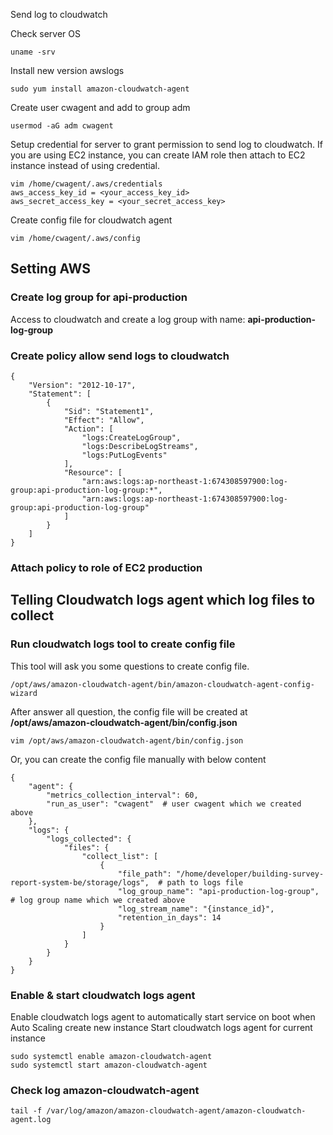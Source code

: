 Send log to cloudwatch

Check server OS

```
uname -srv
```

Install new version awslogs

```
sudo yum install amazon-cloudwatch-agent
```

Create user cwagent and add to group adm

```
usermod -aG adm cwagent
```

Setup credential for server to grant permission to send log to cloudwatch.
If you are using EC2 instance, you can create IAM role then attach to EC2 instance instead of using credential.

```
vim /home/cwagent/.aws/credentials
aws_access_key_id = <your_access_key_id>
aws_secret_access_key = <your_secret_access_key>
```

Create config file for cloudwatch agent

```
vim /home/cwagent/.aws/config
```

## Setting AWS

### Create log group for api-production

Access to cloudwatch and create a log group with name: **api-production-log-group**

### Create policy allow send logs to cloudwatch

```
{
	"Version": "2012-10-17",
	"Statement": [
		{
			"Sid": "Statement1",
			"Effect": "Allow",
			"Action": [
				"logs:CreateLogGroup",
				"logs:DescribeLogStreams",
				"logs:PutLogEvents"
			],
			"Resource": [
				"arn:aws:logs:ap-northeast-1:674308597900:log-group:api-production-log-group:*",
				"arn:aws:logs:ap-northeast-1:674308597900:log-group:api-production-log-group"
			]
		}
	]
}
```

### Attach policy to role of EC2 production

## Telling Cloudwatch logs agent which log files to collect

### Run cloudwatch logs tool to create config file

This tool will ask you some questions to create config file.

```
/opt/aws/amazon-cloudwatch-agent/bin/amazon-cloudwatch-agent-config-wizard
```

After answer all question, the config file will be created at **/opt/aws/amazon-cloudwatch-agent/bin/config.json**

```
vim /opt/aws/amazon-cloudwatch-agent/bin/config.json
```

Or, you can create the config file manually with below content

```
{
    "agent": {
        "metrics_collection_interval": 60,
        "run_as_user": "cwagent"  # user cwagent which we created above
    },
    "logs": {
        "logs_collected": {
            "files": {
                "collect_list": [
                    {
                        "file_path": "/home/developer/building-survey-report-system-be/storage/logs",  # path to logs file
                        "log_group_name": "api-production-log-group", # log group name which we created above
                        "log_stream_name": "{instance_id}",
                        "retention_in_days": 14
                    }
                ]
            }
        }
    }
}
```

### Enable & start cloudwatch logs agent

Enable cloudwatch logs agent to automatically start service on boot when Auto Scaling create new instance
Start cloudwatch logs agent for current instance

```
sudo systemctl enable amazon-cloudwatch-agent
sudo systemctl start amazon-cloudwatch-agent
```

### Check log amazon-cloudwatch-agent

```
tail -f /var/log/amazon/amazon-cloudwatch-agent/amazon-cloudwatch-agent.log
```
